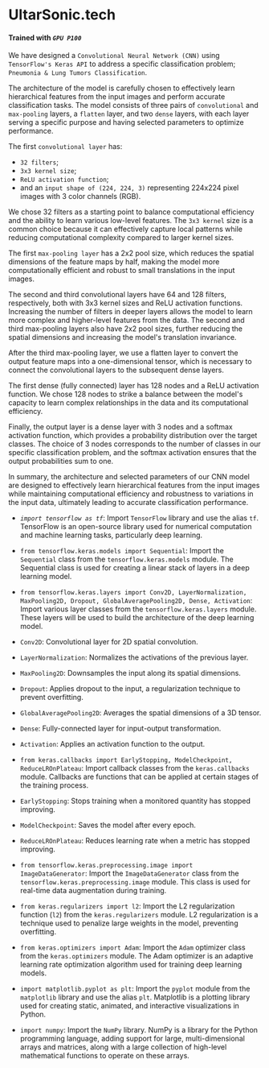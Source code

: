 # UltarSonic.tech

#### Trained with _`GPU P100`_

We have designed a `Convolutional Neural Network (CNN)` using `TensorFlow's Keras API` to address a specific classification problem; 
`Pneumonia & Lung Tumors Classification`.

The architecture of the model is carefully chosen to effectively learn hierarchical features from the input images and perform accurate classification tasks. The model consists of three pairs of `convolutional` and `max-pooling` layers, a `flatten` layer, and two `dense` layers, with each layer serving a specific purpose and having selected parameters to optimize performance.

The first `convolutional layer` has:
  * `32 filters`;
  * `3x3 kernel size`; 
  * `ReLU activation function`; 
  * and an `input shape of (224, 224, 3)` representing 224x224 pixel images with 3 color channels (RGB). 

We chose 32 filters as a starting point to balance computational efficiency and the ability to learn various low-level features. The `3x3 kernel` size is a common choice because it can effectively capture local patterns while reducing computational complexity compared to larger kernel sizes.

The first `max-pooling layer` has a 2x2 pool size, which reduces the spatial dimensions of the feature maps by half, making the model more computationally efficient and robust to small translations in the input images.

The second and third convolutional layers have 64 and 128 filters, respectively, both with 3x3 kernel sizes and ReLU activation functions. Increasing the number of filters in deeper layers allows the model to learn more complex and higher-level features from the data. The second and third max-pooling layers also have 2x2 pool sizes, further reducing the spatial dimensions and increasing the model's translation invariance.

After the third max-pooling layer, we use a flatten layer to convert the output feature maps into a one-dimensional tensor, which is necessary to connect the convolutional layers to the subsequent dense layers.

The first dense (fully connected) layer has 128 nodes and a ReLU activation function. We chose 128 nodes to strike a balance between the model's capacity to learn complex relationships in the data and its computational efficiency.

Finally, the output layer is a dense layer with 3 nodes and a softmax activation function, which provides a probability distribution over the target classes. The choice of 3 nodes corresponds to the number of classes in our specific classification problem, and the softmax activation ensures that the output probabilities sum to one.

In summary, the architecture and selected parameters of our CNN model are designed to effectively learn hierarchical features from the input images while maintaining computational efficiency and robustness to variations in the input data, ultimately leading to accurate classification performance.





- _`import tensorflow as tf`_: Import `TensorFlow` library and use the alias `tf`. TensorFlow is an open-source library used for numerical computation and machine learning tasks, particularly deep learning.

+ `from tensorflow.keras.models import Sequential`: Import the `Sequential` class from the `tensorflow.keras.models` module. The Sequential class is used for creating a linear stack of layers in a deep learning model.

- `from tensorflow.keras.layers import Conv2D, LayerNormalization, MaxPooling2D, Dropout, GlobalAveragePooling2D, Dense, Activation`: Import various layer classes from the `tensorflow.keras.layers` module. These layers will be used to build the architecture of the deep learning model.

- `Conv2D`: Convolutional layer for 2D spatial convolution.
- `LayerNormalization`: Normalizes the activations of the previous layer.
- `MaxPooling2D`: Downsamples the input along its spatial dimensions.
- `Dropout`: Applies dropout to the input, a regularization technique to prevent overfitting.
- `GlobalAveragePooling2D`: Averages the spatial dimensions of a 3D tensor.
- `Dense`: Fully-connected layer for input-output transformation.
- `Activation`: Applies an activation function to the output.

- `from keras.callbacks import EarlyStopping, ModelCheckpoint, ReduceLROnPlateau`: Import callback classes from the `keras.callbacks` module. Callbacks are functions that can be applied at certain stages of the training process.

- `EarlyStopping`: Stops training when a monitored quantity has stopped improving.
- `ModelCheckpoint`: Saves the model after every epoch.
- `ReduceLROnPlateau`: Reduces learning rate when a metric has stopped improving.

- `from tensorflow.keras.preprocessing.image import ImageDataGenerator`: Import the `ImageDataGenerator` class from the `tensorflow.keras.preprocessing.image` module. This class is used for real-time data augmentation during training.

- `from keras.regularizers import l2`: Import the L2 regularization function (`l2`) from the `keras.regularizers` module. L2 regularization is a technique used to penalize large weights in the model, preventing overfitting.

- `from keras.optimizers import Adam`: Import the `Adam` optimizer class from the `keras.optimizers` module. The Adam optimizer is an adaptive learning rate optimization algorithm used for training deep learning models.

- `import matplotlib.pyplot as plt`: Import the `pyplot` module from the `matplotlib` library and use the alias `plt`. Matplotlib is a plotting library used for creating static, animated, and interactive visualizations in Python.

- `import numpy`: Import the `NumPy` library. NumPy is a library for the Python programming language, adding support for large, multi-dimensional arrays and matrices, along with a large collection of high-level mathematical functions to operate on these arrays.
